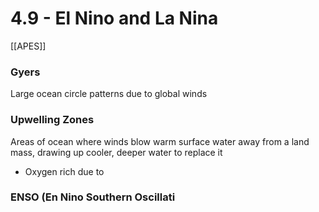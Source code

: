 # 4\.9 - El Nino and La Nina

[[APES]] 

### Gyers

Large ocean circle patterns due to global winds

### Upwelling Zones

Areas of ocean where winds blow warm surface water away from a land mass, drawing up cooler, deeper water to replace it

- Oxygen rich due to 

### ENSO (En Nino Southern Oscillati